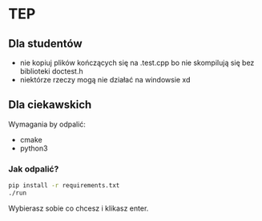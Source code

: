 # TEP

## Dla studentów

- nie kopiuj plików kończących się na .test.cpp bo nie skompilują się bez biblioteki doctest.h
- niektórze rzeczy mogą nie działać na windowsie xd

## Dla ciekawskich

Wymagania by odpalić:

- cmake
- python3

### Jak odpalić?

```bash
pip install -r requirements.txt
./run
```

Wybierasz sobie co chcesz i klikasz enter.
